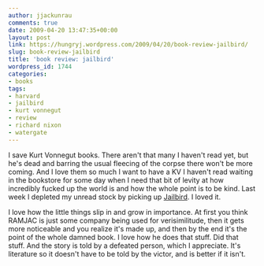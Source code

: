 ```yaml
---
author: jjackunrau
comments: true
date: 2009-04-20 13:47:35+00:00
layout: post
link: https://hungryj.wordpress.com/2009/04/20/book-review-jailbird/
slug: book-review-jailbird
title: 'book review: jailbird'
wordpress_id: 1744
categories:
- books
tags:
- harvard
- jailbird
- kurt vonnegut
- review
- richard nixon
- watergate
---
```


I save Kurt Vonnegut books. There aren't that many I haven't read yet, but he's dead and barring the usual fleecing of the corpse there won't be more coming. And I love them so much I want to have a KV I haven't read waiting in the bookstore for some day when I need that bit of levity at how incredibly fucked up the world is and how the whole point is to be kind. Last week I depleted my unread stock by picking up [Jailbird](http://www.amazon.ca/Jailbird-Novel-Kurt-Vonnegut/dp/0385333900/). I loved it. 

I love how the little things slip in and grow in importance. At first you think RAMJAC is just some company being used for verisimilitude, then it gets more noticeable and you realize it's made up, and then by the end it's the point of the whole damned book. I love how he does that stuff. Did that stuff. And the story is told by a defeated person, which I appreciate. It's literature so it doesn't have to be told by the victor, and is better if it isn't.
